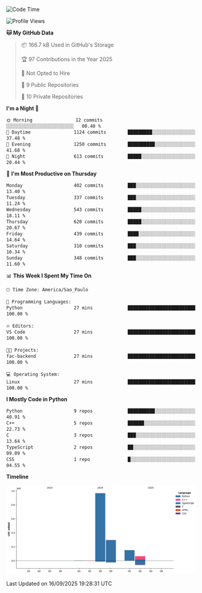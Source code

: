 <!--START_SECTION:waka-->
![Code Time](http://img.shields.io/badge/Code%20Time-3%20hrs%2054%20mins-blue)

![Profile Views](http://img.shields.io/badge/Profile%20Views-0-blue)

**🐱 My GitHub Data** 

> 📦 166.7 kB Used in GitHub's Storage 
 > 
> 🏆 97 Contributions in the Year 2025
 > 
> 🚫 Not Opted to Hire
 > 
> 📜 9 Public Repositories 
 > 
> 🔑 10 Private Repositories 
 > 
**I'm a Night 🦉** 

```text
🌞 Morning                12 commits          ░░░░░░░░░░░░░░░░░░░░░░░░░   00.40 % 
🌆 Daytime                1124 commits        █████████░░░░░░░░░░░░░░░░   37.48 % 
🌃 Evening                1250 commits        ██████████░░░░░░░░░░░░░░░   41.68 % 
🌙 Night                  613 commits         █████░░░░░░░░░░░░░░░░░░░░   20.44 % 
```
📅 **I'm Most Productive on Thursday** 

```text
Monday                   402 commits         ███░░░░░░░░░░░░░░░░░░░░░░   13.40 % 
Tuesday                  337 commits         ███░░░░░░░░░░░░░░░░░░░░░░   11.24 % 
Wednesday                543 commits         █████░░░░░░░░░░░░░░░░░░░░   18.11 % 
Thursday                 620 commits         █████░░░░░░░░░░░░░░░░░░░░   20.67 % 
Friday                   439 commits         ████░░░░░░░░░░░░░░░░░░░░░   14.64 % 
Saturday                 310 commits         ███░░░░░░░░░░░░░░░░░░░░░░   10.34 % 
Sunday                   348 commits         ███░░░░░░░░░░░░░░░░░░░░░░   11.60 % 
```


📊 **This Week I Spent My Time On** 

```text
🕑︎ Time Zone: America/Sao_Paulo

💬 Programming Languages: 
Python                   27 mins             █████████████████████████   100.00 % 

🔥 Editors: 
VS Code                  27 mins             █████████████████████████   100.00 % 

🐱‍💻 Projects: 
fac-backend              27 mins             █████████████████████████   100.00 % 

💻 Operating System: 
Linux                    27 mins             █████████████████████████   100.00 % 
```

**I Mostly Code in Python** 

```text
Python                   9 repos             ██████████░░░░░░░░░░░░░░░   40.91 % 
C++                      5 repos             ██████░░░░░░░░░░░░░░░░░░░   22.73 % 
C                        3 repos             ███░░░░░░░░░░░░░░░░░░░░░░   13.64 % 
TypeScript               2 repos             ██░░░░░░░░░░░░░░░░░░░░░░░   09.09 % 
CSS                      1 repo              █░░░░░░░░░░░░░░░░░░░░░░░░   04.55 % 
```



**Timeline**

![Lines of Code chart](https://raw.githubusercontent.com/CristhianKapelinski/CristhianKapelinski/main/assets/bar_graph.png)


 Last Updated on 16/09/2025 19:28:31 UTC
<!--END_SECTION:waka-->
